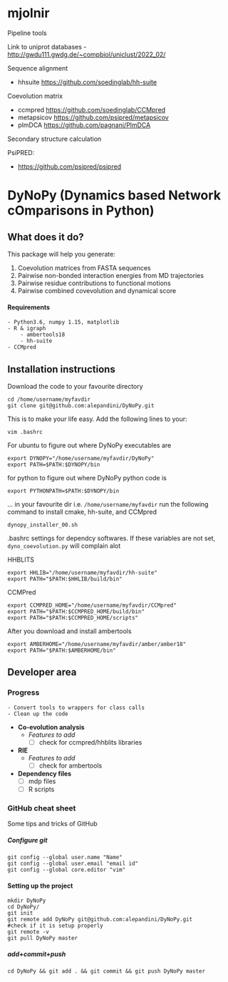 # mjolnir

Pipeline tools

Link to uniprot databases
	- http://gwdu111.gwdg.de/~compbiol/uniclust/2022_02/

Sequence alignment
- hhsuite https://github.com/soedinglab/hh-suite

Coevolution matrix
- ccmpred https://github.com/soedinglab/CCMpred
- metapsicov https://github.com/psipred/metapsicov
- plmDCA https://github.com/pagnani/PlmDCA

Secondary structure calculation

PsiPRED:
- https://github.com/psipred/psipred

# DyNoPy (Dynamics based Network cOmparisons in Python)


## **What does it do?**
This package will help you generate:
1. Coevolution matrices from FASTA sequences
2. Pairwise non-bonded interaction energies from MD trajectories 
3. Pairwise residue contributions to functional motions
4. Pairwise combined covevolution and dynamical score

#### **Requirements**
	- Python3.6, numpy 1.15, matplotlib
	- R & igraph
        - ambertools18
        - hh-suite
	- CCMpred
	
## **Installation instructions**

Download the code to your favourite directory
```
cd /home/username/myfavdir
git clone git@github.com:alepandini/DyNoPy.git
```

This is to make your life easy. Add the following lines to your:
```
vim .bashrc
```

For ubuntu to figure out where DyNoPy executables are
```
export DYNOPY="/home/username/myfavdir/DyNoPy"
export PATH=$PATH:$DYNOPY/bin
```
for python to figure out where DyNoPy python code is
```
export PYTHONPATH=$PATH:$DYNOPY/bin
```
... in your favourite dir i.e. `/home/username/myfavdir` run the following command to install cmake, hh-suite, and CCMpred
```
dynopy_installer_00.sh
```
.bashrc settings for dependcy softwares. If these variables are not set, `dyno_coevolution.py` will complain alot

HHBLITS
```
export HHLIB="/home/username/myfavdir/hh-suite"
export PATH="$PATH:$HHLIB/build/bin"
```
CCMPred
```
export CCMPRED_HOME="/home/username/myfavdir/CCMpred"
export PATH="$PATH:$CCMPRED_HOME/build/bin"
export PATH="$PATH:$CCMPRED_HOME/scripts"
```
After you download and install ambertools 
```
export AMBERHOME="/home/username/myfavdir/amber/amber18"
export PATH="$PATH:$AMBERHOME/bin"
```

## **Developer area**

### **Progress**
	- Convert tools to wrappers for class calls
	- Clean up the code
- **Co-evolution analysis**
    - *Features to add*
       - [ ] check for ccmpred/hhblits libraries
- **RIE**
    - *Features to add*
       - [ ] check for ambertools
- **Dependency files**
    - [ ] mdp files
    - [ ] R scripts
### GitHub cheat sheet
Some tips and tricks of GitHub

##### Configure git 
```
git config --global user.name "Name"
git config --global user.email "email id"
git config --global core.editor "vim"
```
#### Setting up the project 
```
mkdir DyNoPy
cd DyNoPy/
git init
git remote add DyNoPy git@github.com:alepandini/DyNoPy.git
#check if it is setup properly
git remote -v
git pull DyNoPy master
```

##### add+commit+push
```
cd DyNoPy && git add . && git commit && git push DyNoPy master
```

